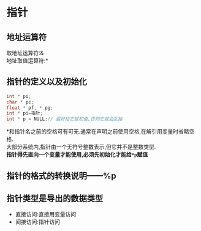 # 指针  
## 地址运算符
取地址运算符:&  
地址取值运算符:*  
## 指针的定义以及初始化  
```C
int * pi;
char * pc;
float * pf, * pg;
int * pi=指针;
int * p = NULL;// 最好给它赋初值,否则它就会乱指
```
*和指针名之前的空格可有可无.通常在声明之前使用空格,在解引用变量时省略空格.  
大部分系统内,指针由一个无符号整数表示,但它并不是整数类型.  
**指针得先直向一个变量才能使用,必须先初始化才能给`*p`赋值**
## 指针的格式的转换说明——%p  













## 指针类型是导出的数据类型  
- 直接访问:直接用变量访问  
- 间接访问:指针访问
